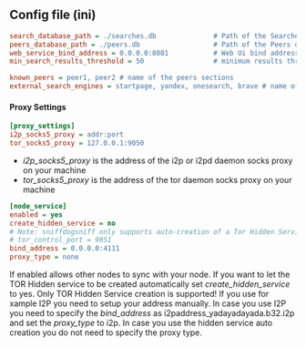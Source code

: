 ## Config file (ini)

```ini
search_database_path = ./searches.db              # Path of the Searches database
peers_database_path = ./peers.db                  # Path of the Peers database
web_service_bind_address = 0.0.0.0:8081           # Web Ui bind address
min_search_results_threshold = 50                 # minimum results threshold for sds to search on other engines (if there is no 50 results found in the database then sds search on centralized engines)

known_peers = peer1, peer2 # name of the peers sections
external_search_engines = startpage, yandex, onesearch, brave # name of the engines sections
```

#### Proxy Settings
```ini
[proxy_settings]
i2p_socks5_proxy = addr:port
tor_socks5_proxy = 127.0.0.1:9050
```

* *i2p_socks5_proxy* is the address of the i2p or i2pd daemon socks proxy on your machine
* *tor_socks5_proxy* is the address of the tor daemon socks proxy on your machine

```ini
[node_service]
enabled = yes
create_hidden_service = no
# Note: sniffdogsniff only supports auto-creation of a Tor Hidden Service, I2P must be done manually
# tor_control_port = 9051
bind_address = 0.0.0.0:4111
proxy_type = none
```

If enabled allows other nodes to sync with your node. If you want to let the TOR Hidden service to be created automatically set *create_hidden_service* to yes.
Only TOR Hidden Service creation is supported! If you use for xample I2P you need to setup your address manually. In case you use I2P you need to specify the *bind_address* as i2paddress_yadayadayada.b32.i2p and set the *proxy_type* to i2p. In case you use the hidden service auto creation you do not need to specify the proxy type.